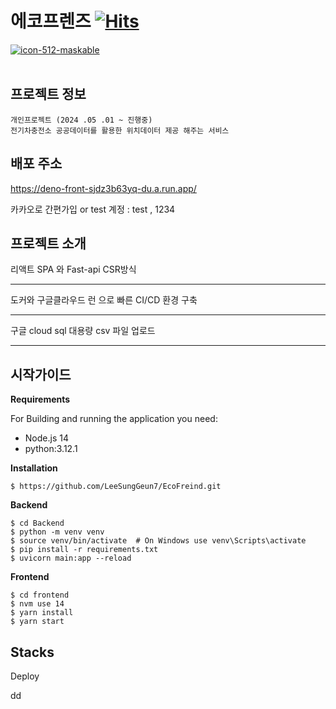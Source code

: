 # 에코프렌즈 [![Hits](https://hits.seeyoufarm.com/api/count/incr/badge.svg?url=https%3A%2F%2Fgithub.com%2FLeeSungGeun7%2FEcoFreind&count_bg=%2379C83D&title_bg=%23555555&icon=hypothesis.svg&icon_color=%23E7E7E7&title=hits&edge_flat=false)](https://hits.seeyoufarm.com)

<a href="https://imgbb.com/"><img src="https://i.ibb.co/V9Nfhqb/icon-512-maskable.png" alt="icon-512-maskable" border="0"></a><br /><a target='_blank' href='https://imgbb.com/'></a><br />




## 프로젝트 정보 


```
개인프로젝트 (2024 .05 .01 ~ 진행중) 
전기차충전소 공공데이터를 활용한 위치데이터 제공 해주는 서비스 
```


## 배포 주소

https://deno-front-sjdz3b63yq-du.a.run.app/

카카오로 간편가입 or 
test 계정 : test , 1234


## 프로젝트 소개 

리액트 SPA 와 Fast-api CSR방식

---

도커와 구글클라우드 런 으로 빠른 CI/CD 환경 구축

---
구글 cloud sql 대용량 csv 파일 업로드

---






## 시작가이드

**Requirements**

For Building and running the application you need:
- Node.js 14
- python:3.12.1


**Installation**

```
$ https://github.com/LeeSungGeun7/EcoFreind.git 
```


**Backend**

```
$ cd Backend
$ python -m venv venv
$ source venv/bin/activate  # On Windows use venv\Scripts\activate
$ pip install -r requirements.txt
$ uvicorn main:app --reload
```


**Frontend**

```
$ cd frontend 
$ nvm use 14
$ yarn install
$ yarn start
```




## Stacks


Deploy 

dd

